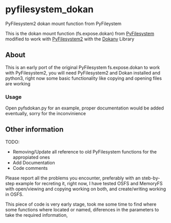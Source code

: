 # pyfilesystem_dokan
PyFilesystem2 dokan mount function from PyFileystem

This is the dokan mount function (fs.expose.dokan) from [PyFilesystem](https://github.com/PyFilesystem/pyfilesystem) modified to work with [PyFilesystem2](https://github.com/PyFilesystem/pyfilesystem) with the [Dokany](https://github.com/dokan-dev/dokany) Library

## About
This is an early port of the original PyFilesystem fs.expose.dokan to work with PyFilesystem2, you will need PyFilesystem2 and Dokan installed and python3, right now some basic functionality like copying and opening files are working

### Usage
Open pyfsdokan.py for an example, proper documentation would be added eventually, sorry for the inconvinience 

## Other information
TODO:
- Removing/Update all reference to old PyFilesystem functions for the appropiated ones
- Add Documentation
- Code comments

Please report all the problems you encounter, preferably with an steb-by-step example for recreting it, right now, I have tested OSFS and MemoryFS with open/viewing and copying working on both, and create/writing working in OSFS.

This piece of code is very early stage, took me some time to find where some functions where located or named, diferences in the parameters to take the required information, 